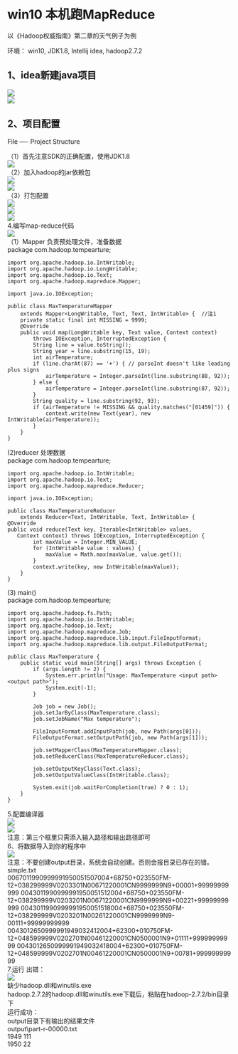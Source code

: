 # win10 本机跑MapReduce
以《Hadoop权威指南》第二章的天气例子为例  
 
环境： win10, JDK1.8, Intellij idea, hadoop2.7.2  
## 1、idea新建java项目  

![](images/1.jpg)  
![](images/2.jpg)  
## 2、项目配置 
 File —- Project Structure 

（1）首先注意SDK的正确配置，使用JDK1.8   
![](images/3.jpg)  
（2）加入hadoop的jar依赖包   
![](images/4.jpg)   
![](images/5.jpg)   
（3）打包配置   
![](images/6.jpg)  
![](images/7.jpg)  
![](images/8.jpg)  
4.编写map-reduce代码  
![](images/9.jpg)  
（1）Mapper 负责预处理文件，准备数据  
    package com.hadoop.tempearture;
    
    import org.apache.hadoop.io.IntWritable;
    import org.apache.hadoop.io.LongWritable;
    import org.apache.hadoop.io.Text;
    import org.apache.hadoop.mapreduce.Mapper;
    
    import java.io.IOException;
    
    public class MaxTemperatureMapper
    	extends Mapper<LongWritable, Text, Text, IntWritable> {  //注1
    	private static final int MISSING = 9999;
    	@Override
    	public void map(LongWritable key, Text value, Context context)
    		throws IOException, InterruptedException {
    		String line = value.toString();
    		String year = line.substring(15, 19);
    		int airTemperature;
    		if (line.charAt(87) == '+') { // parseInt doesn't like leading plus signs
    			airTemperature = Integer.parseInt(line.substring(88, 92));
    		} else {
    			airTemperature = Integer.parseInt(line.substring(87, 92));
    		}
    		String quality = line.substring(92, 93);
    		if (airTemperature != MISSING && quality.matches("[01459]")) {
    			context.write(new Text(year), new IntWritable(airTemperature));
    		}
    	}
    }  
(2)reducer 处理数据  
    package com.hadoop.tempearture;
    
    import org.apache.hadoop.io.IntWritable;
    import org.apache.hadoop.io.Text;
    import org.apache.hadoop.mapreduce.Reducer;
    
    import java.io.IOException;
    
    public class MaxTemperatureReducer
    	extends Reducer<Text, IntWritable, Text, IntWritable> {
    @Override
    public void reduce(Text key, Iterable<IntWritable> values,
       Context context) throws IOException, InterruptedException {
    		int maxValue = Integer.MIN_VALUE;
    		for (IntWritable value : values) {
    			maxValue = Math.max(maxValue, value.get());
    		}
    		context.write(key, new IntWritable(maxValue));
    	}
    }  
(3) main()  
	package com.hadoop.tempearture;
	
	import org.apache.hadoop.fs.Path;
	import org.apache.hadoop.io.IntWritable;
	import org.apache.hadoop.io.Text;
	import org.apache.hadoop.mapreduce.Job;
	import org.apache.hadoop.mapreduce.lib.input.FileInputFormat;
	import org.apache.hadoop.mapreduce.lib.output.FileOutputFormat;
	
	public class MaxTemperature {
	    public static void main(String[] args) throws Exception {
	        if (args.length != 2) {
	            System.err.println("Usage: MaxTemperature <input path> <output path>");
	            System.exit(-1);
	        }
	
	        Job job = new Job();
	        job.setJarByClass(MaxTemperature.class);
	        job.setJobName("Max temperature");
	
	        FileInputFormat.addInputPath(job, new Path(args[0]));
	        FileOutputFormat.setOutputPath(job, new Path(args[1]));
	
	        job.setMapperClass(MaxTemperatureMapper.class);
	        job.setReducerClass(MaxTemperatureReducer.class);
	
	        job.setOutputKeyClass(Text.class);              
	        job.setOutputValueClass(IntWritable.class);
	
	        System.exit(job.waitForCompletion(true) ? 0 : 1);
	    }
	}  
5.配置编译器   
![](images/10.jpg)   
![](images/11.jpg)   
注意：第三个框里只需添入输入路径和输出路径即可  
6、将数据导入到你的程序中   
![](images/12.jpg)  
注意：不要创建output目录，系统会自动创建。否则会报目录已存在的错。  
	simple.txt  
	0067011990999991950051507004+68750+023550FM-12+038299999V0203301N00671220001CN9999999N9+00001+99999999999
	0043011990999991950051512004+68750+023550FM-12+038299999V0203201N00671220001CN9999999N9+00221+99999999999
	0043011990999991950051518004+68750+023550FM-12+038299999V0203201N00261220001CN9999999N9-00111+99999999999
	0043012650999991949032412004+62300+010750FM-12+048599999V0202701N00461220001CN0500001N9+01111+99999999999
	0043012650999991949032418004+62300+010750FM-12+048599999V0202701N00461220001CN0500001N9+00781+99999999999  
7.运行 出错：   
![](images/13.jpg)  
缺少hadoop.dll和winutils.exe  
hadoop.2.7.2的hadoop.dll和winutils.exe下载后，粘贴在hadoop-2.7.2/bin目录下  
运行成功：   
output目录下有输出的结果文件   
output\part-r-00000.txt  
1949 111   
1950 22

